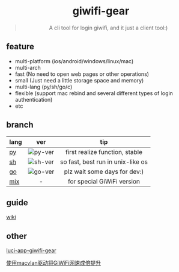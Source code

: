 <div align="center">
  <img src="https://raw.githubusercontent.com/icepie/giwifi-gear/main/img/logo.png" alt="">
  <h1>giwifi-gear</h1>
  <blockquote>A cli tool for login giwifi, and it just a client tool:) </blockquote>
</div>

## feature

- multi-platform (ios/android/windows/linux/mac)
- multi-arch
- fast (No need to open web pages or other operations)
- small (Just need a little storage space and memory)
- multi-lang (py/sh/go/c)
- flexible (support mac rebind and several different types of login authentication)
- etc

## branch

| lang | ver | tip |
| :-----| :----: | :----: |
| [py](https://github.com/icepie/giwifi-gear/tree/py) |![py-ver](https://img.shields.io/badge/dynamic/yaml?color=3776AB&label=%20&query=%24.version&url=https%3A%2F%2Fraw.githubusercontent.com%2Ficepie%2Fgiwifi-gear%2Fpy%2FVERSION&style=flat-square&logo=python&logoColor=white)| first realize function, stable |
| [sh](https://github.com/icepie/giwifi-gear/tree/sh) |![sh-ver](https://img.shields.io/badge/dynamic/yaml?color=4EAA25&label=%20&query=%24.version&url=https%3A%2F%2Fraw.githubusercontent.com%2Ficepie%2Fgiwifi-gear%2Fsh%2FVERSION&style=flat-square&logo=gnu-bash&logoColor=white) | so fast, best run in unix-like os |
| [go](https://github.com/icepie/giwifi-gear/tree/go) |![go-ver](https://img.shields.io/badge/dynamic/yaml?color=00ADD8&label=%20&query=%24.version&url=https%3A%2F%2Fraw.githubusercontent.com%2Ficepie%2Fgiwifi-gear%2Fgo%2FVERSION&style=flat-square&logo=go&logoColor=white) | plz wait some days for dev:) |
| [mix](https://github.com/icepie/giwifi-gear/tree/mix) | - | for special GiWiFi version |

## guide

[wiki](https://github.com/icepie/giwifi-gear/wiki)

## other

[luci-app-giwifi-gear](https://github.com/icepie/luci-app-giwifi-gear)

[使用macvlan驱动将GiWiFi网速成倍提升](https://blog.icepie.net/2020/12/26/giwifi-macvlan)
